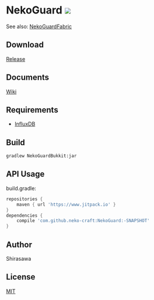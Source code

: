 # NekoGuard [![](https://www.jitpack.io/v/neko-craft/NekoGuard.svg)](https://www.jitpack.io/#neko-craft/NekoGuard)

See also: [NekoGuardFabric](https://github.com/neko-craft/NekoGuardFabric)

## Download

[Release](https://github.com/neko-craft/NekoGuard/releases)

## Documents

[Wiki](https://github.com/neko-craft/NekoGuard/wiki)

## Requirements

- [InfluxDB](https://www.influxdata.com/products/influxdb-overview/)

## Build

```bash
gradlew NekoGuardBukkit:jar
```

## API Usage

build.gradle:

```groovy
repositories {
    maven { url 'https://www.jitpack.io' }
}
dependencies {
    compile 'com.github.neko-craft:NekoGuard:-SNAPSHOT'
}
```

## Author

Shirasawa

## License

[MIT](./LICENSE)
